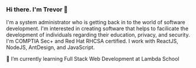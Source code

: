 ### Hi there. I'm Trevor 👋

I'm a system administrator who is getting back in to the world of software development. I'm interested in creating software that helps to facilicate the development of individuals regarding their education, privacy, and security. I'm COMPTIA Sec+ and Red Hat RHCSA certified. I work with ReactJS, NodeJS, AntDesign, and JavaScript.

🌱 I’m currently learning Full Stack Web Development at Lambda School
 
 
